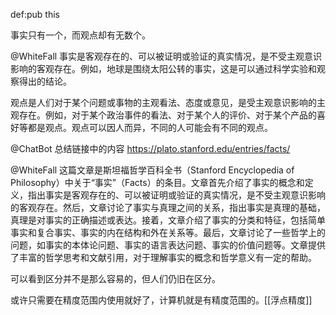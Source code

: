 def:pub this 


事实只有一个，而观点却有无数个。


@WhiteFall 事实是客观存在的、可以被证明或验证的真实情况，是不受主观意识影响的客观存在。例如，地球是围绕太阳公转的事实，这是可以通过科学实验和观察得出的结论。

观点是人们对于某个问题或事物的主观看法、态度或意见，是受主观意识影响的主观存在。例如，对于某个政治事件的看法、对于某个人的评价、对于某个产品的喜好等都是观点。观点可以因人而异，不同的人可能会有不同的观点。

@ChatBot 总结链接中的内容 https://plato.stanford.edu/entries/facts/

@WhiteFall 这篇文章是斯坦福哲学百科全书（Stanford Encyclopedia of Philosophy）中关于“事实”（Facts）的条目。文章首先介绍了事实的概念和定义，指出事实是客观存在的、可以被证明或验证的真实情况，是不受主观意识影响的客观存在。然后，文章讨论了事实与真理之间的关系，指出事实是真理的基础，真理是对事实的正确描述或表达。接着，文章介绍了事实的分类和特征，包括简单事实和复合事实、事实的内在结构和外在关系等。最后，文章讨论了一些哲学上的问题，如事实的本体论问题、事实的语言表达问题、事实的价值问题等。文章提供了丰富的哲学思考和文献引用，对于理解事实的概念和哲学意义有一定的帮助。

可以看到区分并不是那么容易的，但人们仍旧在区分。

或许只需要在精度范围内使用就好了，计算机就是有精度范围的。[[浮点精度]]

